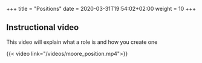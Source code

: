 +++
title = "Positions"
date =  2020-03-31T19:54:02+02:00
weight = 10
+++

## Instructional video

This video will explain what a role is and how you create one

{{< video link="/videos/moore_position.mp4">}}
